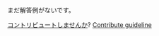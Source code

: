 
まだ解答例がないです。

[コントリビュートしませんか](https://github.com/BFEdev/BFE.dev-solutions/blob/main/quiz/in-coercion_ja.md)?  [Contribute guideline](https://github.com/BFEdev/BFE.dev-solutions#how-to-contribute)
